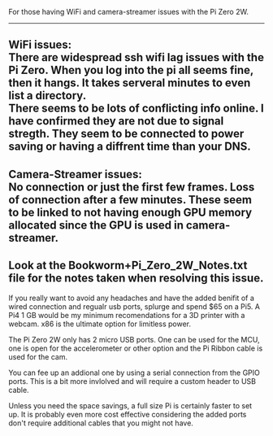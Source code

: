 For those having WiFi and camera-streamer issues with the Pi Zero 2W. 

---
WiFi issues:  
There are widespread ssh wifi lag issues with the Pi Zero. When you log into the pi all seems fine, then it hangs.  It takes serveral minutes to even list a directory.  
There seems to be lots of conflicting info online. I have confirmed they are not due to signal stregth.   They seem to be connected to power saving or having a diffrent time than your DNS.
---
Camera-Streamer issues:  
No connection or just the first few frames.  Loss of connection after a few minutes. 
These seem to be linked to not having enough GPU memory allocated since the GPU is used in camera-streamer.  
---
Look at the Bookworm+Pi_Zero_2W_Notes.txt file for the notes taken when resolving this issue.
---
If you really want to avoid any headaches and have the added benifit of a wired connection and regualr usb ports, splurge and spend $65 on a Pi5. A Pi4 1 GB would be my minimum recomendations for a 3D printer with a webcam. 
x86 is the ultimate option for limitless power.

The Pi Zero 2W only has 2 micro USB ports. One can be used for the MCU, one is open for the accelerometer or other option and the Pi Ribbon cable is used for the cam. 

You can fee up an addional one by using a serial connection from the GPIO ports. This is a bit more invlolved and will require a custom header to USB cable.

Unless you need the space savings, a full size Pi is certainly faster to set up. It is probably even more cost effective considering the added ports don't require additional cables that you might not have.